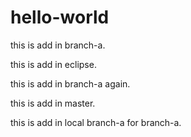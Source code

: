 # hello-world

this is add in branch-a.

this is add in eclipse.

this is add in branch-a again.

this is add in master.

this is add in local branch-a for branch-a.
